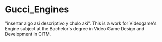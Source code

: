 # Gucci_Engines
"insertar algo asi descriptivo y chulo aki". This is a work for Videogame's Engine subject at the Bachelor's degree in Video Game Design and Development in CITM.
